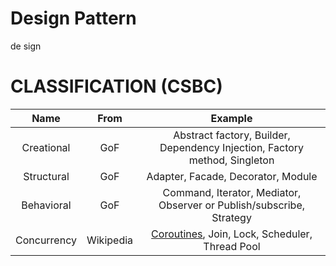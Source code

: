 # Design Pattern
de sign

# CLASSIFICATION (CSBC)

Name|From|Example
:-:|:-:|:-:
Creational|GoF|Abstract factory, Builder, Dependency Injection, Factory method, Singleton
Structural|GoF|Adapter, Facade, Decorator, Module
Behavioral|GoF|Command, Iterator, Mediator, Observer or Publish/subscribe, Strategy
Concurrency|Wikipedia|[Coroutines](https://github.com/shanraisshan/Notes/blob/main/Language/Kotlin/Concurrency/README.md), Join, Lock, Scheduler, Thread Pool

